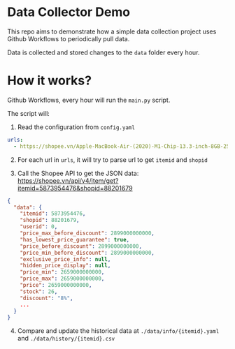 # Data Collector Demo

This repo aims to demonstrate how a simple data collection project uses Github Workflows to periodically pull data.

Data is collected and stored changes to the `data` folder every hour.

# How it works?

Github Workflows, every hour will run the `main.py` script.

The script will:

1. Read the configuration from `config.yaml`

```yaml
urls:
  - https://shopee.vn/Apple-MacBook-Air-(2020)-M1-Chip-13.3-inch-8GB-256GB-SSD-i.88201679.5873954476
```

2. For each url in `urls`, it will try to parse url to get `itemid` and `shopid`

3. Call the Shopee API to get the JSON data: https://shopee.vn/api/v4/item/get?itemid=5873954476&shopid=88201679

```json
{
  "data": {
    "itemid": 5873954476,
    "shopid": 88201679,
    "userid": 0,
    "price_max_before_discount": 2899000000000,
    "has_lowest_price_guarantee": true,
    "price_before_discount": 2899000000000,
    "price_min_before_discount": 2899000000000,
    "exclusive_price_info": null,
    "hidden_price_display": null,
    "price_min": 2659000000000,
    "price_max": 2659000000000,
    "price": 2659000000000,
    "stock": 26,
    "discount": "8%",
    ...
  }
}
```

4. Compare and update the historical data at `./data/info/{itemid}.yaml` and `./data/history/{itemid}.csv`

